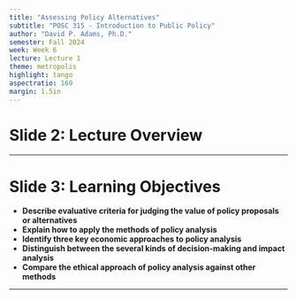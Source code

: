 ```yaml
---
title: "Assessing Policy Alternatives"
subtitle: "POSC 315 - Introduction to Public Policy"
author: "David P. Adams, Ph.D."
semester: Fall 2024
week: Week 6
lecture: Lecture 1
theme: metropolis
highlight: tango
aspectratio: 169
margin: 1.5in
---
```


# Slide 2: Lecture Overview

---

# Slide 3: Learning Objectives

- **Describe evaluative criteria for judging the value of policy proposals or alternatives**
- **Explain how to apply the methods of policy analysis**
- **Identify three key economic approaches to policy analysis**
- **Distinguish between the several kinds of decision-making and impact analysis**
- **Compare the ethical approach of policy analysis against other methods**

---

